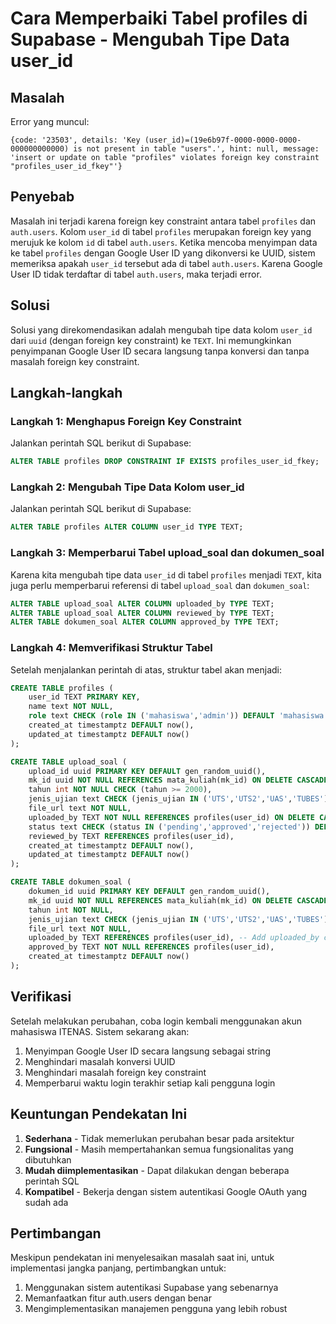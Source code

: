 # Cara Memperbaiki Tabel profiles di Supabase - Mengubah Tipe Data user_id

## Masalah

Error yang muncul:
```
{code: '23503', details: 'Key (user_id)=(19e6b97f-0000-0000-0000-000000000000) is not present in table "users".', hint: null, message: 'insert or update on table "profiles" violates foreign key constraint "profiles_user_id_fkey"'}
```

## Penyebab

Masalah ini terjadi karena foreign key constraint antara tabel `profiles` dan `auth.users`. Kolom `user_id` di tabel `profiles` merupakan foreign key yang merujuk ke kolom `id` di tabel `auth.users`. Ketika mencoba menyimpan data ke tabel `profiles` dengan Google User ID yang dikonversi ke UUID, sistem memeriksa apakah `user_id` tersebut ada di tabel `auth.users`. Karena Google User ID tidak terdaftar di tabel `auth.users`, maka terjadi error.

## Solusi

Solusi yang direkomendasikan adalah mengubah tipe data kolom `user_id` dari `uuid` (dengan foreign key constraint) ke `TEXT`. Ini memungkinkan penyimpanan Google User ID secara langsung tanpa konversi dan tanpa masalah foreign key constraint.

## Langkah-langkah

### Langkah 1: Menghapus Foreign Key Constraint

Jalankan perintah SQL berikut di Supabase:

```sql
ALTER TABLE profiles DROP CONSTRAINT IF EXISTS profiles_user_id_fkey;
```

### Langkah 2: Mengubah Tipe Data Kolom user_id

Jalankan perintah SQL berikut di Supabase:

```sql
ALTER TABLE profiles ALTER COLUMN user_id TYPE TEXT;
```

### Langkah 3: Memperbarui Tabel upload_soal dan dokumen_soal

Karena kita mengubah tipe data `user_id` di tabel `profiles` menjadi `TEXT`, kita juga perlu memperbarui referensi di tabel `upload_soal` dan `dokumen_soal`:

```sql
ALTER TABLE upload_soal ALTER COLUMN uploaded_by TYPE TEXT;
ALTER TABLE upload_soal ALTER COLUMN reviewed_by TYPE TEXT;
ALTER TABLE dokumen_soal ALTER COLUMN approved_by TYPE TEXT;
```

### Langkah 4: Memverifikasi Struktur Tabel

Setelah menjalankan perintah di atas, struktur tabel akan menjadi:

```sql
CREATE TABLE profiles (
    user_id TEXT PRIMARY KEY,
    name text NOT NULL,
    role text CHECK (role IN ('mahasiswa','admin')) DEFAULT 'mahasiswa',
    created_at timestamptz DEFAULT now(),
    updated_at timestamptz DEFAULT now()
);

CREATE TABLE upload_soal (
    upload_id uuid PRIMARY KEY DEFAULT gen_random_uuid(),
    mk_id uuid NOT NULL REFERENCES mata_kuliah(mk_id) ON DELETE CASCADE,
    tahun int NOT NULL CHECK (tahun >= 2000),
    jenis_ujian text CHECK (jenis_ujian IN ('UTS','UTS2','UAS','TUBES')) NOT NULL,
    file_url text NOT NULL,
    uploaded_by TEXT NOT NULL REFERENCES profiles(user_id) ON DELETE CASCADE,
    status text CHECK (status IN ('pending','approved','rejected')) DEFAULT 'pending',
    reviewed_by TEXT REFERENCES profiles(user_id),
    created_at timestamptz DEFAULT now(),
    updated_at timestamptz DEFAULT now()
);

CREATE TABLE dokumen_soal (
    dokumen_id uuid PRIMARY KEY DEFAULT gen_random_uuid(),
    mk_id uuid NOT NULL REFERENCES mata_kuliah(mk_id) ON DELETE CASCADE,
    tahun int NOT NULL,
    jenis_ujian text CHECK (jenis_ujian IN ('UTS','UTS2','UAS','TUBES')) NOT NULL,
    file_url text NOT NULL,
    uploaded_by TEXT REFERENCES profiles(user_id), -- Add uploaded_by column
    approved_by TEXT NOT NULL REFERENCES profiles(user_id),
    created_at timestamptz DEFAULT now()
);
```

## Verifikasi

Setelah melakukan perubahan, coba login kembali menggunakan akun mahasiswa ITENAS. Sistem sekarang akan:

1. Menyimpan Google User ID secara langsung sebagai string
2. Menghindari masalah konversi UUID
3. Menghindari masalah foreign key constraint
4. Memperbarui waktu login terakhir setiap kali pengguna login

## Keuntungan Pendekatan Ini

1. **Sederhana** - Tidak memerlukan perubahan besar pada arsitektur
2. **Fungsional** - Masih mempertahankan semua fungsionalitas yang dibutuhkan
3. **Mudah diimplementasikan** - Dapat dilakukan dengan beberapa perintah SQL
4. **Kompatibel** - Bekerja dengan sistem autentikasi Google OAuth yang sudah ada

## Pertimbangan

Meskipun pendekatan ini menyelesaikan masalah saat ini, untuk implementasi jangka panjang, pertimbangkan untuk:

1. Menggunakan sistem autentikasi Supabase yang sebenarnya
2. Memanfaatkan fitur auth.users dengan benar
3. Mengimplementasikan manajemen pengguna yang lebih robust